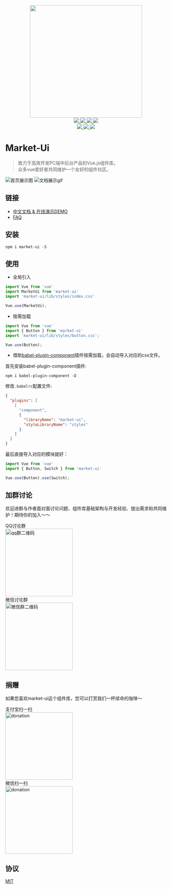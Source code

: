 <div align="center">
  <a href="https://github.com/chinaBerg/market-ui">
    <img width="350" src="http://q7kvtumoa.bkt.clouddn.com/market-ui/images/logo.png?e=1584855375&token=kapOfBKVqNMRy8IF58K74QP1t7om0aZT6JlZ8j1q:v726z1GrCHHDgPsT8HOqoRHyF3U=">
  </a>
</div>

<div align="center">
  <a href="https://www.npmjs.com/package/market-ui">
    <img src="https://img.shields.io/npm/dm/market-ui.svg?color=%232d8cf0">
  </a>
  <a href="https://github.com/chinaBerg/market-ui/stargazers">
    <img src="https://img.shields.io/github/stars/chinaBerg/market-ui?color=%232d8cf0">
  </a>
  <a href="https://github.com/chinaBerg/market-ui/network/members">
    <img src="https://img.shields.io/github/forks/chinaBerg/market-ui?color=%232d8cf0">
  </a>
  <a href="https://github.com/chinaBerg/market-ui/network/members">
    <img src="https://img.shields.io/github/issues/chinaBerg/market-ui?color=%232d8cf0">
  </a>

  <br>
  <a href="https://unpkg.com/market-ui">
    <img src="http://img.badgesize.io/https://unpkg.com/market-ui/lib/market-ui.min.js?compression=gzip&label=gzip%20size:%20JS">
  </a>
  <a href="https://unpkg.com/market-ui/lib/styles/index.css">
    <img src="http://img.badgesize.io/https://unpkg.com/market-ui/lib/styles/index.css?compression=gzip&label=gzip%20size:%20CSS">
  </a>
  <a href="./LICENSE">
    <img src="https://img.shields.io/github/license/chinaBerg/market-ui?color=%232d8cf0">
  </a>
</div>


# Market-Ui

> 致力于高效开发PC端中后台产品的Vue.js组件库。  
> 众多vue爱好者共同维护一个友好的组件社区。

![首页展示图](http://q7kvtumoa.bkt.clouddn.com/market-ui/images/docs-home.png)
![文档展示gif](http://q7kvtumoa.bkt.clouddn.com/market-ui/images/docs-preview.gif)

## 链接

- [中文文档 & 在线演示DEMO](https://lengchui.gitee.io/market-ui-docs)
- [FAQ](./FAQ.md)

## 安装

```shell
npm i market-ui -S
```

## 使用

- 全局引入

```javascript
import Vue from 'vue'
import MarketUi from 'market-ui'
import 'market-ui/lib/styles/index.css'

Vue.use(MarketUi);
```

- 按需加载

```javascript
import Vue from 'vue'
import { Button } from 'market-ui'
import 'market-ui/lib/styles/button.css';

Vue.use(Button);
```

- 借助[babel-plugin-component](https://github.com/ElementUI/babel-plugin-component)插件按需加载，会自动导入对应的css文件。

首先安装babel-plugin-component插件:

```shell
npm i babel-plugin-component -D
```

修改`.babelrc`配置文件:

```json
{
  "plugins": [
    [
      "component",
      {
        "libraryName": "market-ui",
        "styleLibraryName": "styles"
      }
    ]
  ]
}
```

最后直接导入对应的模块就好：

```javascript
import Vue from 'vue'
import { Button, Switch } from 'market-ui'

Vue.use(Button).use(Switch);
```


## 加群讨论

欢迎进群与作者面对面讨论问题、组件库基础架构与开发经验、提出需求和共同维护！期待你的加入～～

<div>
  <span>QQ讨论群</span>
  <br>
  <img width="210" src="http://q7kvtumoa.bkt.clouddn.com/market-ui/images/qq-tlak.jpeg" alt="qq群二维码">
</div>

<div>
  <span>微信讨论群</span>
  <br>
  <img width="210" src="http://q7kvtumoa.bkt.clouddn.com/market-ui/images/wechat-talk.jpeg" alt="微信群二维码">
</div>


## 捐赠

如果您喜欢market-ui这个组件库，您可以打赏我们一杯续命的咖啡～

<div>
  <span>支付宝扫一扫</span>
  <br>
  <img width="210" src="http://q7kvtumoa.bkt.clouddn.com/market-ui/images/zfb-pay.jpg" alt="donation">
</div>

<div>
  <span>微信扫一扫</span>
  <br>
  <img width="210" src="http://q7kvtumoa.bkt.clouddn.com/market-ui/images/wechat-pay.jpg" alt="donation">
</div>

## 协议
[MIT](./LICENSE)
